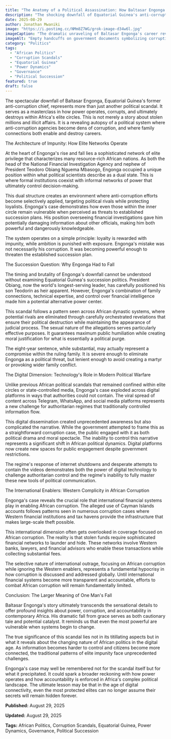```yaml
---
title: "The Anatomy of a Political Assassination: How Baltasar Engonga's Fall Reveals Africa's Corruption Cancer"
description: "The shocking downfall of Equatorial Guinea's anti-corruption chief exposes the brutal reality of power politics, elite impunity, and systemic corruption across Africa."
date: 2025-08-29
author: Jonathan Mwaniki
image: "https://i.postimg.cc/NMm8Z7WG/grok-image-d34w6l.jpg"
imageCaption: "The dramatic unraveling of Baltasar Engonga's career reveals the fragile nature of political power in Africa's oil-rich states"
imageAlt: "Empty handcuffs on government documents symbolizing corruption and justice"
category: "Politics"
tags:
  - "African Politics"
  - "Corruption Scandals"
  - "Equatorial Guinea"
  - "Power Dynamics"
  - "Governance"
  - "Political Succession"
featured: true
draft: false
---
```


<div class="article-content">

The spectacular downfall of Baltasar Engonga, Equatorial Guinea's former anti-corruption chief, represents more than just another political scandal. It serves as a masterclass in how power operates, corrupts, and ultimately destroys within Africa's elite circles. This is not merely a story about stolen millions and illicit affairs. It is a revealing autopsy of a political system where anti-corruption agencies become dens of corruption, and where family connections both enable and destroy careers.

The Architecture of Impunity: How Elite Networks Operate

At the heart of Engonga's rise and fall lies a sophisticated network of elite privilege that characterizes many resource-rich African nations. As both the head of the National Financial Investigation Agency and nephew of President Teodoro Obiang Nguema Mbasogo, Engonga occupied a unique position within what political scientists describe as a dual state. This is where formal institutions coexist with informal networks of power that ultimately control decision-making.

This dual structure creates an environment where anti-corruption efforts become selectively applied, targeting political rivals while protecting loyalists. Engonga's case demonstrates how even those within the inner circle remain vulnerable when perceived as threats to established succession plans. His position overseeing financial investigations gave him potentially damaging information about other officials, making him both powerful and dangerously knowledgeable.

The system operates on a simple principle: loyalty is rewarded with impunity, while ambition is punished with exposure. Engonga's mistake was not necessarily his corruption. It was becoming powerful enough to threaten the established succession plan.

The Succession Question: Why Engonga Had to Fall

The timing and brutality of Engonga's downfall cannot be understood without examining Equatorial Guinea's succession politics. President Obiang, now the world's longest-serving leader, has carefully positioned his son Teodorín as heir apparent. However, Engonga's combination of family connections, technical expertise, and control over financial intelligence made him a potential alternative power center.

This scandal follows a pattern seen across African dynastic systems, where potential rivals are eliminated through carefully orchestrated revelations that ensure their political destruction while maintaining the appearance of judicial process. The sexual nature of the allegations serves particularly effective purposes. It guarantees maximum public humiliation while creating moral justification for what is essentially a political purge.

The eight-year sentence, while substantial, may actually represent a compromise within the ruling family. It is severe enough to eliminate Engonga as a political threat, but lenient enough to avoid creating a martyr or provoking wider family conflict.

The Digital Dimension: Technology's Role in Modern Political Warfare

Unlike previous African political scandals that remained confined within elite circles or state-controlled media, Engonga's case exploded across digital platforms in ways that authorities could not contain. The viral spread of content across Telegram, WhatsApp, and social media platforms represents a new challenge for authoritarian regimes that traditionally controlled information flow.

This digital dissemination created unprecedented awareness but also complicated the narrative. While the government attempted to frame this as a straightforward corruption case, the public engaged with it as both political drama and moral spectacle. The inability to control this narrative represents a significant shift in African political dynamics. Digital platforms now create new spaces for public engagement despite government restrictions.

The regime's response of internet shutdowns and desperate attempts to contain the videos demonstrates both the power of digital technology to challenge authoritarian control and the regime's inability to fully master these new tools of political communication.

The International Enablers: Western Complicity in African Corruption

Engonga's case reveals the crucial role that international financial systems play in enabling African corruption. The alleged use of Cayman Islands accounts follows patterns seen in numerous corruption cases where Western financial institutions and tax havens provide the infrastructure that makes large-scale theft possible.

This international dimension often gets overlooked in coverage focused on African corruption. The reality is that stolen funds require sophisticated financial networks to launder and hide. These networks involve Western banks, lawyers, and financial advisors who enable these transactions while collecting substantial fees.

The selective nature of international outrage, focusing on African corruption while ignoring the Western enablers, represents a fundamental hypocrisy in how corruption is discussed and addressed globally. Until international financial systems become more transparent and accountable, efforts to combat African corruption will remain fundamentally limited.

Conclusion: The Larger Meaning of One Man's Fall

Baltasar Engonga's story ultimately transcends the sensational details to offer profound insights about power, corruption, and accountability in contemporary Africa. His dramatic fall from grace serves as both cautionary tale and potential catalyst. It reminds us that even the most powerful are vulnerable when systems begin to change.

The true significance of this scandal lies not in its titillating aspects but in what it reveals about the changing nature of African politics in the digital age. As information becomes harder to control and citizens become more connected, the traditional patterns of elite impunity face unprecedented challenges.

Engonga's case may well be remembered not for the scandal itself but for what it precipitated. It could spark a broader reckoning with how power operates and how accountability is enforced in Africa's complex political landscape. The ultimate lesson may be that in the age of digital connectivity, even the most protected elites can no longer assume their secrets will remain hidden forever.

<div class="article-meta">
  <p><strong>Published:</strong> August 29, 2025</p>
  <p><strong>Updated:</strong> August 29, 2025</p>
  <p><strong>Tags:</strong> African Politics, Corruption Scandals, Equatorial Guinea, Power Dynamics, Governance, Political Succession</p>
</div>

</div>